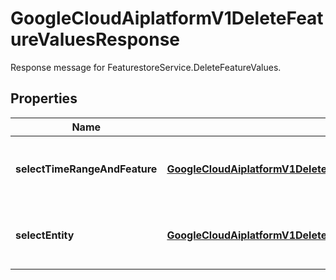 

# GoogleCloudAiplatformV1DeleteFeatureValuesResponse

Response message for FeaturestoreService.DeleteFeatureValues.

## Properties

| Name | Type | Description | Notes |
|------------ | ------------- | ------------- | -------------|
|**selectTimeRangeAndFeature** | [**GoogleCloudAiplatformV1DeleteFeatureValuesResponseSelectTimeRangeAndFeature**](GoogleCloudAiplatformV1DeleteFeatureValuesResponseSelectTimeRangeAndFeature.md) | Response for request specifying time range and feature |  [optional] |
|**selectEntity** | [**GoogleCloudAiplatformV1DeleteFeatureValuesResponseSelectEntity**](GoogleCloudAiplatformV1DeleteFeatureValuesResponseSelectEntity.md) | Response for request specifying the entities to delete |  [optional] |



